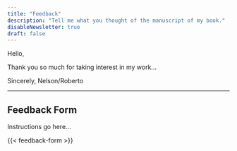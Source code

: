```yaml
---
title: "Feedback"
description: "Tell me what you thought of the manuscript of my book."
disableNewsletter: true
draft: false
---
```


Hello,

Thank you so much for taking interest in my work...

Sincerely,
Nelson/Roberto

---

## Feedback Form

Instructions go here...

{{< feedback-form >}}
